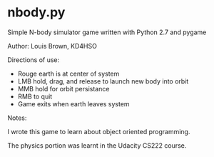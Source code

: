 nbody.py
======

Simple N-body simulator game written with Python 2.7 and pygame

Author: Louis Brown, KD4HSO

Directions of use:
- Rouge earth is at center of system
- LMB hold, drag, and release to launch new body into orbit
- MMB hold for orbit persistance
- RMB to quit
- Game exits when earth leaves system

Notes:

I wrote this game to learn about object oriented programming.

The physics portion was learnt in the Udacity CS222 course.


